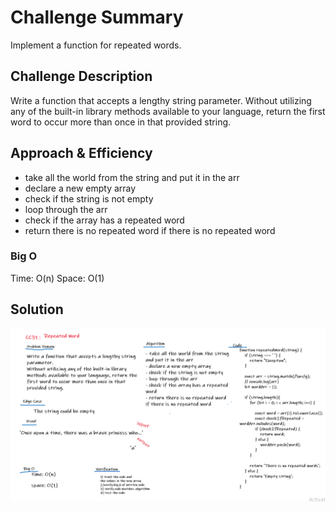 # Challenge Summary
Implement a function for repeated words.

## Challenge Description
Write a function that accepts a lengthy string parameter.
Without utilizing any of the built-in library methods available to your language, return the first word to occur more than once in that provided string.

## Approach & Efficiency
- take all the world from the string and put it in the arr 
- declare a new empty array 
- check if the string is not empty 
- loop through the arr 
- check if the array has a repeated word
- return there is no repeated word if there is no repeated word

### Big O
Time: O(n) 
Space: O(1)

## Solution
![repeatedWord](../../assets/repeatedWord.png)
